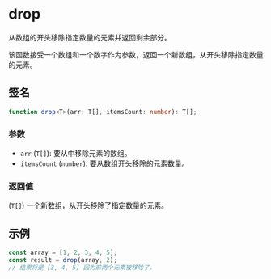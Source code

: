 # drop

从数组的开头移除指定数量的元素并返回剩余部分。

该函数接受一个数组和一个数字作为参数，返回一个新数组，从开头移除指定数量的元素。

## 签名

```typescript
function drop<T>(arr: T[], itemsCount: number): T[];
```

### 参数

- `arr` (`T[]`): 要从中移除元素的数组。
- `itemsCount` (`number`): 要从数组开头移除的元素数量。

### 返回值

(`T[]`) 一个新数组，从开头移除了指定数量的元素。

## 示例

```typescript
const array = [1, 2, 3, 4, 5];
const result = drop(array, 2);
// 结果将是 [3, 4, 5] 因为前两个元素被移除了。
```
